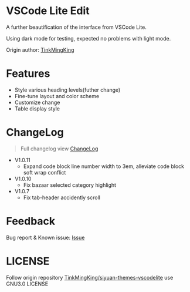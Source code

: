 # VSCode Lite Edit

A further beautification of the interface from VSCode Lite.

Using dark mode for testing, expected no problems with light mode.

Origin author: [TinkMingKing](https://github.com/TinkMingKing)

# Features

* Style various heading levels(futher change)
* Fine-tune layout and color scheme
* Customize change
* Table display style

# ChangeLog

> Full changelog view [ChangeLog](https://github.com/lingfengyu-dreaming/siyuan-vscodelite-edit/changelog.md)

- V1.0.11
  - Expand code block line number width to 3em, alleviate code block soft wrap conflict
- V1.0.10
  - Fix bazaar selected category highlight
- V1.0.7
  - Fix tab-header accidently scroll

# Feedback

Bug report & Known issue: [Issue](https://github.com/lingfengyu-dreaming/siyuan-vscodelite-edit/issues)

# LICENSE

Follow origin repository [TinkMingKing/siyuan-themes-vscodelite](https://github.com/TinkMingKing/siyuan-themes-vscodelite) use GNU3.0 LICENSE
